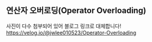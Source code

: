 ## 연산자 오버로딩(Operator Overloading)   

사진이 다수 첨부되어 있어 블로그 링크로 대체합니다!   
https://velog.io/@jwlee010523/Operator-Overloading

